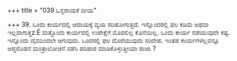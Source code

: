 +++
title = "039 ಒನ್ದರಾಯಕೆ ಬೀಯ"

+++
39. ಒಂದು ಕಾರ್ಯದಲ್ಲಿ ಆದಾಯಕ್ಕೆ ವ್ಯಯ ಸರಿಹೋಗುತ್ತದೆ. ಇನ್ನೊಂದರಲ್ಲಿ ಫಲ ಕಡಿಮೆ ಅಥವಾ ಇಲ್ಲವಾಗುತ್ತz.É ಮತ್ತೊಂದು ಕಾರ್ಯದಲ್ಲಿ ಉಪೇಕ್ಷೆಗೆ ಮೊದಲಿಲ್ಲ ಕೊನೆಯಿಲ್ಲ. ಒಂದು ಕಾರ್ಯ ನಡೆಯುವುದೇ ಕಷ್ಟ. ಇನ್ನೊಂದು ದೈವದಿಂದಲೇ ಆಗುವುದು. ಒಂದರಲ್ಲಿ ಫಲ ದೊರೆಯುವುದು ಸಂದೇಹ. ಇಂತಹ ಕಾರ್ಯಗಳೆಲ್ಲವನ್ನೂ ಆಪ್ತರೊಡನೆ ಮಂತ್ರಾಲೋಚನೆ ನಡೆಸಿ ಪರಿಹಾರ ಮಾಡಿಕೊಳ್ಳುತ್ತೀಯಾ ರಾಜಾ ?
